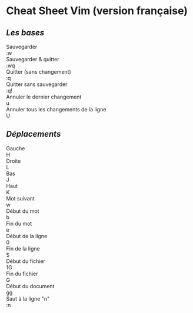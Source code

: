 # **Cheat Sheet Vim** (version française) #

## _Les bases_ ##

Sauvegarder  
:w  
Sauvegarder & quitter   
:wq  
Quitter (sans changement)   
:q  
Quitter sans sauvegarder  
:q!  
Annuler le dernier changement  
u  
Annuler tous les changements de la ligne   
U   

## _Déplacements_ ##
  
Gauche  
H  
Droite  
L  
Bas  
J  
Haut  
K  
Mot suivant  
w  
Début du mot  
b  
Fin du mot  
e  
Début de la ligne  
0  
Fin de la ligne  
$  
Début du fichier  
1G  
Fin du fichier  
G  
Début du document  
gg  
Saut à la ligne "n"  
:n





